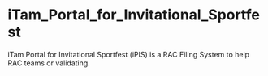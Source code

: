 # iTam_Portal_for_Invitational_Sportfest
iTam Portal for Invitational Sportfest (iPIS) is a RAC Filing System to help RAC teams or validating.
